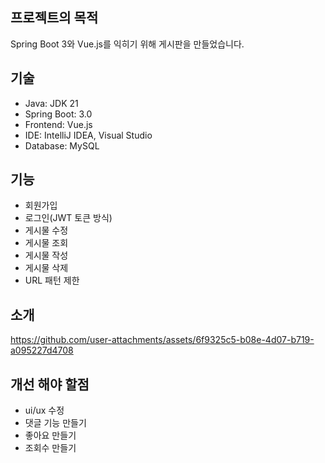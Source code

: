 ## 프로젝트의 목적
 Spring Boot 3와 Vue.js를 익히기 위해 게시판을 만들었습니다.

## 기술
* Java: JDK 21 </br>
* Spring Boot: 3.0</br>
* Frontend: Vue.js</br>
* IDE: IntelliJ IDEA, Visual Studio</br>
* Database: MySQL

## 기능
* 회원가입
* 로그인(JWT 토큰 방식)
* 게시물 수정
* 게시물 조회
* 게시물 작성
* 게시물 삭제
* URL 패턴 제한

## 소개
https://github.com/user-attachments/assets/6f9325c5-b08e-4d07-b719-a095227d4708

## 개선 해야 할점
* ui/ux 수정 <br>
* 댓글 기능 만들기
* 좋아요 만들기
* 조회수 만들기
